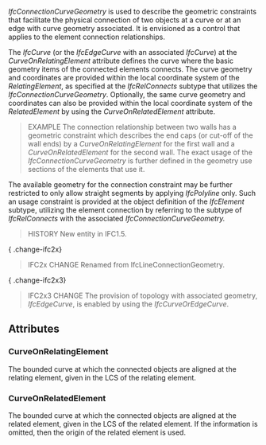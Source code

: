 _IfcConnectionCurveGeometry_ is used to describe the geometric constraints that facilitate the physical connection of two objects at a curve or at an edge with curve geometry associated. It is envisioned as a control that applies to the element connection relationships.

<!-- end of short definition -->


The _IfcCurve_ (or the _IfcEdgeCurve_ with an associated _IfcCurve_) at the _CurveOnRelatingElement_ attribute defines the curve where the basic geometry items of the connected elements connects. The curve geometry and coordinates are provided within the local coordinate system of the _RelatingElement_, as specified at the _IfcRelConnects_ subtype that utilizes the _IfcConnectionCurveGeometry_. Optionally, the same curve geometry and coordinates can also be provided within the local coordinate system of the _RelatedElement_ by using the _CurveOnRelatedElement_ attribute.

> EXAMPLE The connection relationship between two walls has a geometric constraint which describes the end caps (or cut-off of the wall ends) by a _CurveOnRelatingElement_ for the first wall and a _CurveOnRelatedElement_ for the second wall. The exact usage of the _IfcConnectionCurveGeometry_ is further defined in the geometry use sections of the elements that use it.

The available geometry for the connection constraint may be further restricted to only allow straight segments by applying _IfcPolyline_ only. Such an usage constraint is provided at the object definition of the _IfcElement_ subtype, utilizing the element connection by referring to the subtype of _IfcRelConnects_ with the associated _IfcConnectionCurveGeometry._

> HISTORY New entity in IFC1.5.

{ .change-ifc2x}
> IFC2x CHANGE Renamed from IfcLineConnectionGeometry.

{ .change-ifc2x3}
> IFC2x3 CHANGE The provision of topology with associated geometry, _IfcEdgeCurve_, is enabled by using the _IfcCurveOrEdgeCurve_.

## Attributes

### CurveOnRelatingElement
The bounded curve at which the connected objects are aligned at the relating element, given in the LCS of the relating element.

### CurveOnRelatedElement
The bounded curve at which the connected objects are aligned at the related element, given in the LCS of the related element. If the information is omitted, then the origin of the related element is used.
